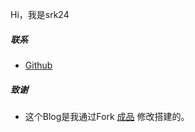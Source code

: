Hi，我是srk24


##### 联系
- [Github](https://github.com/srk24)


##### 致谢

- 这个Blog是我通过Fork [成品](huxpro.github.io) 修改搭建的。